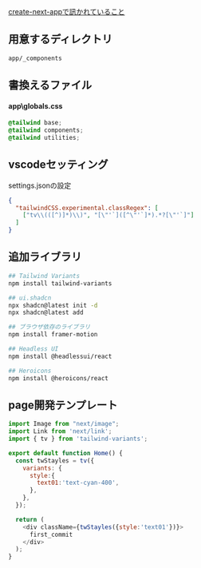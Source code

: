 [create-next-appで訊かれていること](https://zenn.dev/ikkik/articles/51d97ff70bd0da)

## 用意するディレクトリ
```txt
app/_components
```
## 書換えるファイル
#### app\globals.css
```css
@tailwind base;
@tailwind components;
@tailwind utilities;
```

## vscodeセッティング

settings.jsonの設定
```json
{
  "tailwindCSS.experimental.classRegex": [
    ["tv\\(([^)]*)\\)", "[\"'`]([^\"'`]*).*?[\"'`]"]
  ]
}
```

## 追加ライブラリ
```sh
## Tailwind Variants
npm install tailwind-variants

## ui.shadcn
npx shadcn@latest init -d
npx shadcn@latest add

## ブラウザ依存のライブラリ
npm install framer-motion

## Headless UI
npm install @headlessui/react

## Heroicons
npm install @heroicons/react
```

## page開発テンプレート
```js
import Image from "next/image";
import Link from 'next/link';
import { tv } from 'tailwind-variants';

export default function Home() {
  const twStayles = tv({
    variants: {
      style:{
        text01:'text-cyan-400',
      },
    },
  });

  return (
    <div className={twStayles({style:'text01'})}>
      first_commit
    </div>
  );
}
```
